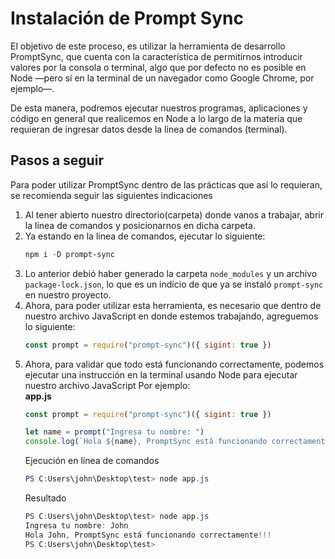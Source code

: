 # Instalación de **Prompt Sync**

El objetivo de este proceso, es utilizar la herramienta de desarrollo PromptSync, que cuenta con la característica de permitirnos introducir valores por la consola o terminal, algo que por defecto no es posible en Node —pero sí en la terminal de un navegador como Google Chrome, por ejemplo—.  

De esta manera, podremos ejecutar nuestros programas, aplicaciones y código en general que realicemos en Node a lo largo de la materia que requieran de ingresar datos desde la linea de comandos (terminal).  

## Pasos a seguir

Para poder utilizar PromptSync dentro de las prácticas que así lo requieran, se recomienda seguir las siguientes indicaciones

1. Al tener abierto nuestro directorio(carpeta) donde vanos a trabajar, abrir la linea de comandos y posicionarnos en dicha carpeta.
2. Ya estando en la linea de comandos, ejecutar lo siguiente:
   ```powershell
   npm i -D prompt-sync
   ```
3. Lo anterior debió haber generado la carpeta `node_modules` y un archivo `package-lock.json`, lo que es un indicio de que ya se instaló `prompt-sync` en nuestro proyecto.
4. Ahora, para poder utilizar esta herramienta, es necesario que dentro de nuestro archivo JavaScript en donde estemos trabajando, agreguemos lo siguiente:
   ```js
   const prompt = require("prompt-sync")({ sigint: true })
   ```
5. Ahora, para validar que todo está funcionando correctamente, podemos ejecutar una instrucción en la terminal usando Node para ejecutar nuestro archivo JavaScript
   Por ejemplo:  
   **app.js**
   ```js
   const prompt = require("prompt-sync")({ sigint: true })

   let name = prompt("Ingresa tu nombre: ")
   console.log(`Hola ${name}, PromptSync está funcionando correctamente!!!`)
   ```
   Ejecución en línea de comandos
   ```powershell
   PS C:Users\john\Desktop\test> node app.js
   ```
   Resultado
   ```powershell
   PS C:Users\john\Desktop\test> node app.js
   Ingresa tu nombre: John
   Hola John, PromptSync está funcionando correctamente!!!
   PS C:Users\john\Desktop\test>
   ```